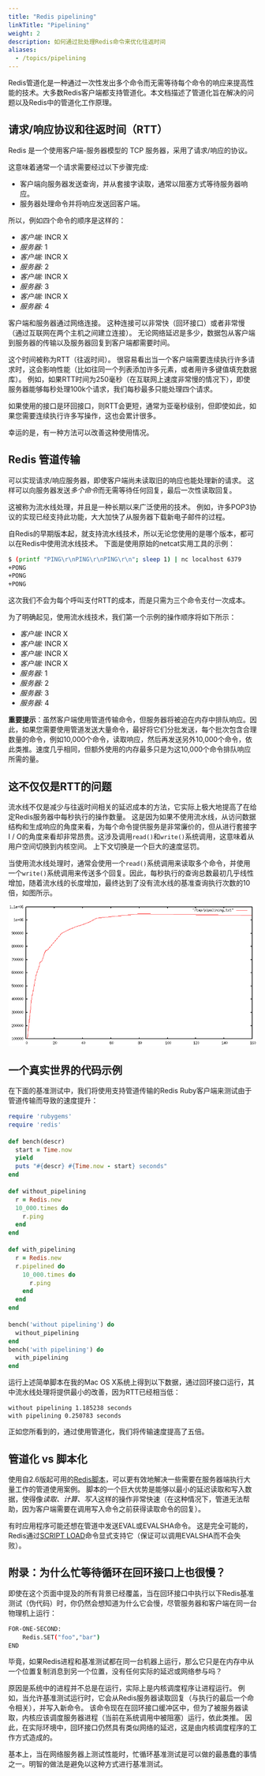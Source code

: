 ```yaml
---
title: "Redis pipelining"
linkTitle: "Pipelining"
weight: 2
description: 如何通过批处理Redis命令来优化往返时间
aliases:
  - /topics/pipelining
---
```


Redis管道化是一种通过一次性发出多个命令而无需等待每个命令的响应来提高性能的技术。大多数Redis客户端都支持管道化。本文档描述了管道化旨在解决的问题以及Redis中的管道化工作原理。

## 请求/响应协议和往返时间（RTT）

Redis 是一个使用客户端-服务器模型的 TCP 服务器，采用了请求/响应的协议。

这意味着通常一个请求需要经过以下步骤完成:

* 客户端向服务器发送查询，并从套接字读取，通常以阻塞方式等待服务器响应。
* 服务器处理命令并将响应发送回客户端。

所以，例如四个命令的顺序是这样的：

* *客户端:* INCR X
 * *服务器:* 1
 * *客户端:* INCR X
 * *服务器:* 2
 * *客户端:* INCR X
 * *服务器:* 3
 * *客户端:* INCR X
 * *服务器:* 4

客户端和服务器通过网络连接。
这种连接可以非常快（回环接口）或者非常慢（通过互联网在两个主机之间建立连接）。
无论网络延迟是多少，数据包从客户端到服务器的传输以及服务器回复到客户端都需要时间。

这个时间被称为RTT（往返时间）。
很容易看出当一个客户端需要连续执行许多请求时，这会影响性能（比如往同一个列表添加许多元素，或者用许多键值填充数据库）。
例如，如果RTT时间为250毫秒（在互联网上速度非常慢的情况下），即使服务器能够每秒处理100k个请求，我们每秒最多只能处理四个请求。

如果使用的接口是环回接口，则RTT会更短，通常为亚毫秒级别，但即使如此，如果您需要连续执行许多写操作，这也会累计很多。

幸运的是，有一种方法可以改善这种使用情况。

## Redis 管道传输

可以实现请求/响应服务器，即使客户端尚未读取旧的响应也能处理新的请求。
这样可以向服务器发送*多个命令*而无需等待任何回复，最后一次性读取回复。

这被称为流水线处理，并且是一种长期以来广泛使用的技术。
例如，许多POP3协议的实现已经支持此功能，大大加快了从服务器下载新电子邮件的过程。

自Redis的早期版本起，就支持流水线技术，所以无论您使用的是哪个版本，都可以在Redis中使用流水线技术。
下面是使用原始的netcat实用工具的示例：

```bash 
$ (printf "PING\r\nPING\r\nPING\r\n"; sleep 1) | nc localhost 6379
+PONG
+PONG
+PONG
```

这次我们不会为每个呼叫支付RTT的成本，而是只需为三个命令支付一次成本。

为了明确起见，使用流水线技术，我们第一个示例的操作顺序将如下所示：

* *客户端:* INCR X
 * *客户端:* INCR X
 * *客户端:* INCR X
 * *客户端:* INCR X
 * *服务器:* 1
 * *服务器:* 2
 * *服务器:* 3
 * *服务器:* 4

**重要提示**：虽然客户端使用管道传输命令，但服务器将被迫在内存中排队响应。因此，如果您需要使用管道发送大量命令，最好将它们分批发送，每个批次包含合理数量的命令，例如10,000个命令，读取响应，然后再发送另外10,000个命令，依此类推。速度几乎相同，但额外使用的内存最多只是为这10,000个命令排队响应所需的量。

## 这不仅仅是RTT的问题

流水线不仅是减少与往返时间相关的延迟成本的方法，它实际上极大地提高了在给定Redis服务器中每秒执行的操作数量。
这是因为如果不使用流水线，从访问数据结构和生成响应的角度来看，为每个命令提供服务是非常廉价的，但从进行套接字I / O的角度来看却非常昂贵。这涉及调用`read()`和`write()`系统调用，这意味着从用户空间切换到内核空间。
上下文切换是一个巨大的速度惩罚。

当使用流水线处理时，通常会使用一个`read()`系统调用来读取多个命令，并使用一个`write()`系统调用来传送多个回复。因此，每秒执行的查询总数最初几乎线性增加，随着流水线的长度增加，最终达到了没有流水线的基准查询执行次数的10倍，如图所示。

![管道大小和IOPs](pipeline_iops.png)

## 一个真实世界的代码示例


在下面的基准测试中，我们将使用支持管道传输的Redis Ruby客户端来测试由于管道传输而导致的速度提升：

```ruby
require 'rubygems'
require 'redis'

def bench(descr)
  start = Time.now
  yield
  puts "#{descr} #{Time.now - start} seconds"
end

def without_pipelining
  r = Redis.new
  10_000.times do
    r.ping
  end
end

def with_pipelining
  r = Redis.new
  r.pipelined do
    10_000.times do
      r.ping
    end
  end
end

bench('without pipelining') do
  without_pipelining
end
bench('with pipelining') do
  with_pipelining
end
```

运行上述简单脚本在我的Mac OS X系统上得到以下数据，通过回环接口运行，其中流水线处理将提供最小的改善，因为RTT已经相当低：

```
without pipelining 1.185238 seconds
with pipelining 0.250783 seconds
```
正如您所看到的，通过使用管道化，我们将传输速度提高了五倍。

## 管道化 vs 脚本化

使用自2.6版起可用的[Redis脚本](/commands/eval)，可以更有效地解决一些需要在服务器端执行大量工作的管道使用案例。
脚本的一个巨大优势是能够以最小的延迟读取和写入数据，使得像*读取、计算、写入*这样的操作非常快速（在这种情况下，管道无法帮助，因为客户端需要在调用写入命令之前获得读取命令的回复）。

有时应用程序可能还想在管道中发送EVAL或EVALSHA命令。
这是完全可能的，Redis通过[SCRIPT LOAD](https://redis.io/commands/script-load)命令显式支持它（保证可以调用EVALSHA而不会失败）。

## 附录：为什么忙等待循环在回环接口上也很慢？

即使在这个页面中提及的所有背景已经覆盖，当在回环接口中执行以下Redis基准测试（伪代码）时，你仍然会想知道为什么它会慢，尽管服务器和客户端在同一台物理机上运行：

```sh
FOR-ONE-SECOND:
    Redis.SET("foo","bar")
END
```

毕竟，如果Redis进程和基准测试都在同一台机器上运行，那么它只是在内存中从一个位置复制消息到另一个位置，没有任何实际的延迟或网络参与吗？

原因是系统中的进程并不总是在运行，实际上是内核调度程序让进程运行。
例如，当允许基准测试运行时，它会从Redis服务器读取回复（与执行的最后一个命令相关），并写入新命令。
该命令现在在回环接口缓冲区中，但为了被服务器读取，内核应该调度服务器进程（当前在系统调用中被阻塞）运行，依此类推。
因此，在实际环境中，回环接口仍然具有类似网络的延迟，这是由内核调度程序的工作方式造成的。

基本上，当在网络服务器上测试性能时，忙循环基准测试是可以做的最愚蠢的事情之一。明智的做法是避免以这种方式进行基准测试。
